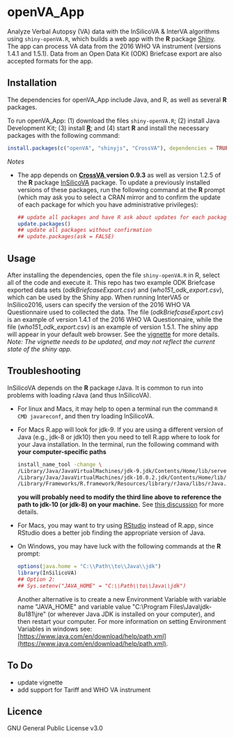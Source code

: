 # openVA_App

Analyze Verbal Autopsy (VA) data with the InSilicoVA & InterVA algorithms using `shiny-openVA.R`, which  builds a web app with the 
**R** package [Shiny](https://cran.r-project.org/web/packages/shiny/index.html).  The app can process VA data from the 2016 WHO VA
instrument (versions 1.4.1 and 1.5.1).  Data from an Open Data Kit (ODK) Briefcase export are also accepted formats for the app.

## Installation

The dependencies for openVA_App include Java, and R, as well as several **R** packages.  

To run openVA_App: (1) download the files `shiny-openVA.R`; (2) install Java Development Kit; 
(3) install [**R**](https://cran.r-project.org/); and (4) start **R** and install the necessary packages with the following command:

```r
install.packages(c("openVA", "shinyjs", "CrossVA"), dependencies = TRUE)
```

*Notes* 

- The app depends on [**CrossVA** ](https://cran.r-project.org/package=CrossVA) **version 0.9.3** as well as version 1.2.5
of the **R** package [InSilicoVA](https://github.com/verbal-autopsy-software/InSilicoVA) package. To update a previously
installed versions of these packages, run the following command at the **R** prompt (which may ask you to select a CRAN 
mirror and to confirm the update of each package for which you have administrative privileges):

  ```r
  ## update all packages and have R ask about updates for each package:
  update.packages()
  ## update all packages without confirmation
  ## update.packages(ask = FALSE)
  ```

## Usage

After installing the dependencies, open the file `shiny-openVA.R` in R, select all of the code and execute it.  This repo 
has two example ODK Briefcase exported data sets (_odkBriefcaseExport.csv_) and (_who151_odk_export.csv_), which can be used 
by the Shiny app.  When running InterVA5 or InSilico2016, users can specify the version of the 2016 WHO VA Questionnaire
used to collected the data.  The file (_odkBriefcaseExport.csv_) is an example of version 1.4.1 of the 2016
WHO VA Questionnaire, while the file (_who151_odk_export.csv_) is an example of version 1.5.1.  The shiny app will appear 
in your default web browser.  See the [vignette](https://github.com/verbal-autopsy-software/shinyVA/blob/master/shiny-openVA-vignette.pdf) for more details.  _Note: The vignette needs to be updated, and may not reflect the current state of the shiny app._


## Troubleshooting

InSilicoVA depends on the **R** package rJava.  It is common to run into problems with loading rJava (and thus InSilicoVA).  

- For linux and Macs, it may help to open a terminal run the command ```R CMD javareconf```, and then try loading InSilicoVA. 

- For Macs R.app will look for jdk-9.  If you are using a different version of Java (e.g., jdk-8 or jdk10) then you need to tell R.app where to look for your Java installation.  In the terminal, run the following command with **your computer-specific paths**
  ```bash
  install_name_tool -change \
  /Library/Java/JavaVirtualMachines/jdk-9.jdk/Contents/Home/lib/server/libjvm.dylib \
  /Library/Java/JavaVirtualMachines/jdk-10.0.2.jdk/Contents/Home/lib/server/libjvm.dylib \ 
  /Library/Frameworks/R.framework/Resources/library/rJava/libs/rJava.so
  ```
  **you will probably need to modify the third line above to reference the path to jdk-10 (or jdk-8) on your machine.** See [this discussion](https://github.com/s-u/rJava/issues/151) for more details.
  
- For Macs, you may want to try using [RStudio](https://www.rstudio.com/) instead of R.app, since RStudio does a better job finding the appropriate version of Java.
  
- On Windows, you may have
  luck with the following commands at the **R** prompt:
  ```r
  options(java.home = "C:\\Path\\to\\Java\\jdk")
  library(InSilicoVA)
  ## Option 2:
  ## Sys.setenv("JAVA_HOME" = "C:\\Path\\to\\Java\\jdk")
  ```
  
  Another alternative is to create a new Environment Variable with variable name "JAVA_HOME" and variable
  value "C:\Program Files\Java\jdk-8u181\jre" (or wherever Java JDK is installed on your computer), and then restart your computer.  For
  more information on setting Environment Variables in windows see: 
  [https://www.java.com/en/download/help/path.xml](https://www.java.com/en/download/help/path.xml).

## To Do

- update vignette
- add support for Tariff and WHO VA instrument

## Licence
GNU General Public License v3.0
